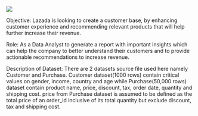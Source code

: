 ![](https://i.imgur.com/cNsz17v.png)

Objective:
Lazada is looking to create a customer base, by enhancing customer experience and recommending relevant products that will help further increase their revenue.

Role:
As a Data Analyst to generate a report with important insights which can help the company to better understand their customers and to provide actionable recommendations to increase revenue.

Description of Dataset:
There are 2 datasets source file used here namely Customer and Purchase.  Customer dataset(1000 rows) contain critical values on gender, income, country and age while Purchase(50,000 rows) dataset contain product name, price, discount, tax, order date, quantity and shipping cost. price from Purchase dataset is assumed to be defined as the total price of an order_id inclusive of its total quantity but exclude discount, tax and shipping cost.

